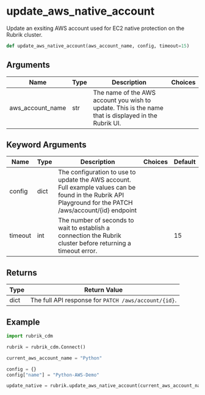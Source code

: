# update_aws_native_account

Update an exsiting AWS account used for EC2 native protection on the Rubrik cluster.
```py
def update_aws_native_account(aws_account_name, config, timeout=15)
```

## Arguments
| Name             | Type | Description                                                                                          | Choices |
|------------------|------|------------------------------------------------------------------------------------------------------|---------|
| aws_account_name | str  | The name of the AWS account you wish to update. This is the name that is displayed in the Rubrik UI. |         |
## Keyword Arguments
| Name    | Type | Description                                                                                                                                                | Choices | Default |
|---------|------|------------------------------------------------------------------------------------------------------------------------------------------------------------|---------|---------|
| config  | dict | The configuration to use to update the AWS account. Full example values can be found in the Rubrik API Playground for the PATCH /aws/account/{id} endpoint |         |         |
| timeout | int  | The number of seconds to wait to establish a connection the Rubrik cluster before returning a timeout error.                                               |         | 15      |

## Returns
| Type | Return Value                                         |
|------|------------------------------------------------------|
| dict | The full API response for `PATCH /aws/account/{id}`. |
## Example
```py
import rubrik_cdm

rubrik = rubrik_cdm.Connect()

current_aws_account_name = "Python"

config = {}
config["name"] = "Python-AWS-Demo"

update_native = rubrik.update_aws_native_account(current_aws_account_name, config)
```